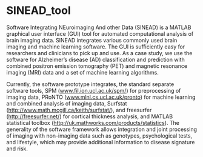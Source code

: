 # SINEAD_tool
Software Integrating NEuroimaging And other Data (SINEAD) is a MATLAB graphical user interface (GUI) tool for automated computational analysis of brain imaging data. 
SINEAD integrates various commonly used brain imaging and machine learning software. 
The GUI is sufficiently easy for researchers and clinicians to pick up and use. 
As a case study, we use the software for Alzheimer’s disease (AD) classification and prediction with combined positron emission tomography (PET) and magnetic resonance imaging (MRI) data and a set of machine learning algorithms.

Currently, the software prototype integrates, the standard separate software tools, 
SPM (www.fil.ion.ucl.ac.uk/spm/) for preprocessing of imaging data, PRoNTO (www.mlnl.cs.ucl.ac.uk/pronto) for machine learning and combined analysis of imaging data, Surfstat (http://www.math.mcgill.ca/keith/surfstat/), and freesurfer (http://freesurfer.net/) for cortical thickness analysis, 
and MATLAB statistical toolbox (http://uk.mathworks.com/products/statistics). 
The generality of the software framework allows integration and joint processing of imaging with non-imaging data such as genotypes, psychological tests, and lifestyle, which may provide additional information to disease signature and risk. 
